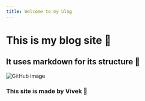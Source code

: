 ```yaml
---
title: Welcome to my blog
---
```

# This is my blog site :thought_balloon:

## It uses markdown for its structure :pencil:
![GitHub image](https://encrypted-tbn0.gstatic.com/images?q=tbn:ANd9GcRV42ikr2UR7zq-EYqyFoUuKGdhM0_1d7s68g&usqp=CAU)



### This site is made by Vivek :sparkling_heart:
